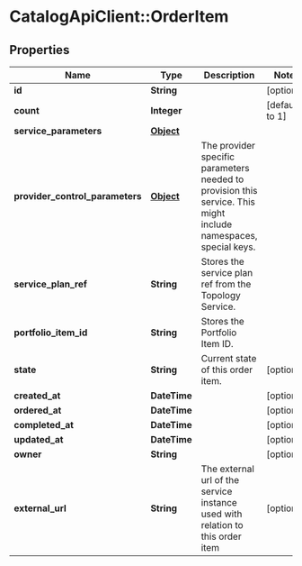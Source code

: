 # CatalogApiClient::OrderItem

## Properties
Name | Type | Description | Notes
------------ | ------------- | ------------- | -------------
**id** | **String** |  | [optional] 
**count** | **Integer** |  | [default to 1]
**service_parameters** | [**Object**](.md) |  | 
**provider_control_parameters** | [**Object**](.md) | The provider specific parameters needed to provision this service. This might include namespaces, special keys. | 
**service_plan_ref** | **String** | Stores the service plan ref from the Topology Service. | 
**portfolio_item_id** | **String** | Stores the Portfolio Item ID. | 
**state** | **String** | Current state of this order item. | [optional] 
**created_at** | **DateTime** |  | [optional] 
**ordered_at** | **DateTime** |  | [optional] 
**completed_at** | **DateTime** |  | [optional] 
**updated_at** | **DateTime** |  | [optional] 
**owner** | **String** |  | [optional] 
**external_url** | **String** | The external url of the service instance used with relation to this order item | [optional] 


